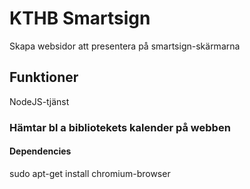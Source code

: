 # KTHB Smartsign
Skapa websidor att presentera på smartsign-skärmarna

## Funktioner
 NodeJS-tjänst
 
### Hämtar bl a bibliotekets kalender på webben 

#### Dependencies
sudo apt-get install chromium-browser

